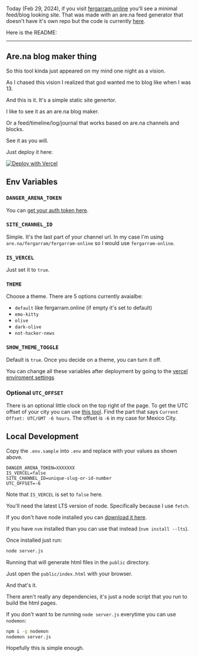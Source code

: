 
Today (Feb 29, 2024), if you visit [fergarram.online](https://fergarram.online/) you'll see a minimal feed/blog looking site. That was made with an are.na feed generator that doesn't have it's own repo but the code is currently [here](https://github.com/Fergarram/fergarram.online).

Here is the README:

---

## Are.na blog maker thing

So this tool kinda just appeared on my mind one night as a vision.

As I chased this vision I realized that god wanted me to blog like when I was 13.

And this is it. It's a simple static site genertor.

I like to see it as an are.na blog maker.

Or a feed/timeline/log/journal that works based on are.na channels and blocks.

See it as you will.

Just deploy it here:

[![Deploy with Vercel](https://vercel.com/button)](https://vercel.com/new/clone?repository-url=https%3A%2F%2Fgithub.com%2FFergarram%2Ffergarram.online&env=DANGER_ARENA_TOKEN,SITE_CHANNEL_ID,IS_VERCEL,THEME&envDescription=Click%20the%20%22Learn%20More%22%20button%20to%20see%20available%20themes%20and%20other%20instructions.&envLink=https%3A%2F%2Fgithub.com%2FFergarram%2Ffergarram.online&project-name=arena-blog&repository-name=arena-blog&demo-url=https%3A%2F%2Ffergarram.online)

## Env Variables

### `DANGER_ARENA_TOKEN`
You can [get your auth token here](https://arena-token-gen.vercel.app/).

### `SITE_CHANNEL_ID`
Simple. It's the last part of your channel url. In my case I'm using `are.na/fergarram/fergarram-online` so I would use `fergarram-online`.

### `IS_VERCEL`
Just set it to `true`.

### `THEME`
Choose a theme. There are 5 options currently avaialbe:

- `default` like fergarram.online (if empty it's set to default)
- `emo-kitty`
- `olive`
- `dark-olive`
- `not-hacker-news`

### `SHOW_THEME_TOGGLE`
Default is `true`. Once you decide on a theme, you can turn it off.

You can change all these variables after deployment by going to the [vercel enviroment settings](https://vercel.com/docs/projects/environment-variables)

### Optional `UTC_OFFSET`
There is an optional little clock on the top right of the page. To get the UTC offset of your city you can use [this tool](https://www.timeanddate.com/time/zone/mexico/mexico-city). Find the part that says `Current Offset: UTC/GMT -6 hours`. The offset is `-6` in my case for Mexico City.


## Local Development

Copy the `.env.sample` into `.env` and replace with your values as shown above.

```
DANGER_ARENA_TOKEN=XXXXXXX
IS_VERCEL=false
SITE_CHANNEL_ID=unique-slug-or-id-number
UTC_OFFSET=-6
```

Note that `IS_VERCEL` is set to `false` here.

You'll need the latest LTS version of node. Specifically because I use `fetch`.

If you don't have node installed you can [download it here](https://nodejs.org/en/download).

If you have `nvm` installed than you can use that instead (`nvm install --lts`).

Once installed just run:

```bash
node server.js
```

Running that will generate html files in the `public` directory.

Just open the `public/index.html` with your browser.

And that's it.

There aren't really any dependencies, it's just a node script that you run to build the html pages.

If you don't want to be running `node server.js` everytime you can use `nodemon`:

```bash
npm i -g nodemon
nodemon server.js
```

Hopefully this is simple enough.
